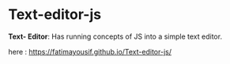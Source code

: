 # Text-editor-js

 **Text- Editor**: Has running concepts of JS into a simple text editor.

here : https://fatimayousif.github.io/Text-editor-js/
